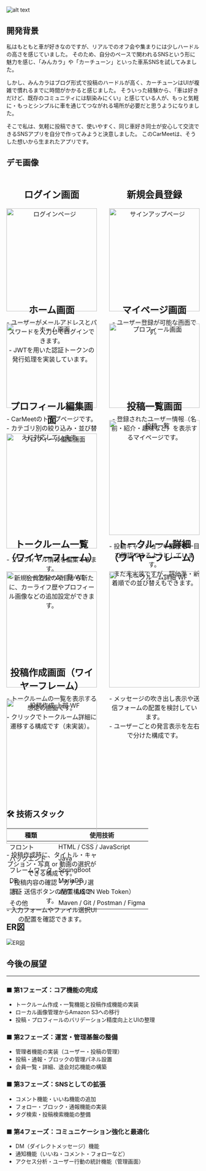 # 
![alt text](carmeet-1.png)

## 開発背景

私はもともと車が好きなのですが、リアルでのオフ会や集まりには少しハードルの高さを感じていました。
そのため、自分のペースで関われるSNSという形に魅力を感じ、「みんカラ」や「カーチューン」といった車系SNSを試してみました。

しかし、みんカラはブログ形式で投稿のハードルが高く、カーチューンはUIが複雑で慣れるまでに時間がかかると感じました。
そういった経験から、「車は好きだけど、既存のコミュニティには馴染みにくい」と感じている人が、もっと気軽に・もっとシンプルに車を通じてつながれる場所が必要だと思うようになりました。

そこで私は、気軽に投稿できて、使いやすく、同じ車好き同士が安心して交流できるSNSアプリを自分で作ってみようと決意しました。
このCarMeetは、そうした想いから生まれたアプリです。



## デモ画像


  <div style="display: grid; grid-template-columns: 1fr 1fr; gap: 32px;">
  <div style="text-align: center; font-size: 16px;">
    <h2>ログイン画面</h2>
    <img src="login-page.png" alt="ログインページ" style="width:100%; max-height:300px; object-fit: contain;">
    <p>
      - ユーザーがメールアドレスとパスワードを入力してログインできます。<br>
      - JWTを用いた認証トークンの発行処理を実装しています。
    </p>
  </div>
 <div style="text-align: center; font-size: 16px;">
    <h2>新規会員登録</h2>
    <img src="signup-page.png" alt="サインアップページ" style="width:100%; max-height:300px; object-fit: contain;">
    <p>
      - ユーザー登録が可能な画面です。<br>
    </p>
  </div>
  <div style="text-align: center; font-size: 16px;">
    <h2>ホーム画面</h2>
    <img src="index-page.png" alt="ホーム画面" style="width:100%; max-height:300px; object-fit: contain;">
    <p>
      - CarMeetのトップページです。<br>
      - カテゴリ別の絞り込み・並び替えに対応しています。
    </p>
  </div>
  <div style="text-align: center; font-size: 16px;">
    <h2>マイページ画面</h2>
    <img src="profile-page.png" alt="プロフィール画面" style="width:100%; max-height:300px; object-fit: contain;">
    <p>
      - 登録されたユーザー情報（名前・紹介・趣味など）を表示するマイページです。
    </p>
  </div>
  <div style="text-align: center; font-size: 16px;">
    <h2>プロフィール編集画面</h2>
    <img src="edit-profile-page.png" alt="プロフィール編集画面" style="width:100%; max-height:300px; object-fit: contain;">
    <p>
      - プロフィール情報を編集できます。<br>
      - 新規会員登録の項目から新たに、カーライフ歴やプロフィール画像などの追加設定ができます。
    </p>
  </div>
  <div style="text-align: center; font-size: 16px;">
    <h2>投稿一覧画面</h2>
    <img src="postlist-page.png" alt="投稿一覧" style="width:100%; max-height:300px; object-fit: contain;">
    <p>
      - 投稿キャプションや画像も一目で確認できるようにしています。<br>
      - まだ未実装ですが、評価準・新着順での並び替えもできます。
    </p>
  </div>
  <div style="text-align: center; font-size: 16px;">
    <h2>トークルーム一覧（ワイヤーフレーム）</h2>
    <img src="Car Meet ワイヤーフレーム（トークルーム）.drawio-1.png" alt="トークルーム一覧 WF" style="width:100%; max-height:350px; object-fit: contain;">
    <p>
      - トークルームの一覧を表示する想定の画面です。<br>
      - クリックでトークルーム詳細に遷移する構成です（未実装）。
    </p>
  </div>
  <div style="text-align: center; font-size: 16px;">
    <h2>トークルーム詳細（ワイヤーフレーム）</h2>
    <img src="Car Meet ワイヤーフレーム（トークルーム詳細）.drawio-1.png" alt="トークルーム詳細 WF" style="width:100%; max-height:380px; object-fit: contain;">
    <p>
      - メッセージの吹き出し表示や送信フォームの配置を検討しています。<br>
      - ユーザーごとの発言表示を左右で分けた構成です。
    </p>
  </div>
  <div style="text-align: center; font-size: 16px;">
    <h2>投稿作成画面（ワイヤーフレーム）</h2>
    <img src="Car Meet ワイヤーフレーム（投稿作成ページ（写真・動画投稿を選択した場合））.drawio.png" alt="投稿作成 上部 WF" style="width:100%; max-height:500px; object-fit: contain;">
    <p>
      - 投稿作成時に、タイトル・キャプション・写真 or 動画の選択ができる構成です。<br>
      - 投稿内容の確認・カテゴリ選択・送信ボタンの配置構成です。<br>
      - 入力フォームやファイル選択UIの配置を確認できます。
    </p>
  </div>

</div>


## 🛠 技術スタック

| 種類         | 使用技術                         |
|--------------|----------------------------------|
| フロント     | HTML / CSS / JavaScript |
| バックエンド | Java                               |
| フレームワーク| SpringBoot                        |
| DB           | MariaDB                           |
| 認証         | JWT（JSON Web Token）              |
| その他       | Maven / Git / Postman / Figma     |

## ER図

<div style="text-align: left;">
  <img src="Car Meet ER図.drawio.png" alt="ER図" style="max-width: 100%; max-height: 600px; object-fit: contain;">
</div>

## 今後の展望

<hr />

<h3>■ 第1フェーズ：コア機能の完成</h3>
<ul>
  <li>トークルーム作成・一覧機能と投稿作成機能の実装</li>
  <li>ローカル画像管理からAmazon S3への移行</li>
  <li>投稿・プロフィールのバリデーション精度向上とUIの整理</li>
</ul>

<h3>■ 第2フェーズ：運営・管理基盤の整備</h3>
<ul>
  <li>管理者機能の実装（ユーザー・投稿の管理）</li>
  <li>投稿・通報・ブロックの管理パネル設置</li>
  <li>会員一覧・詳細、退会対応機能の構築</li>
</ul>

<h3>■ 第3フェーズ：SNSとしての拡張</h3>
<ul>
  <li>コメント機能・いいね機能の追加</li>
  <li>フォロー・ブロック・通報機能の実装</li>
  <li>タグ検索・投稿検索機能の整備</li>
</ul>

<h3>■ 第4フェーズ：コミュニケーション強化と最適化</h3>
<ul>
  <li>DM（ダイレクトメッセージ）機能</li>
  <li>通知機能（いいね・コメント・フォローなど）</li>
  <li>アクセス分析・ユーザー行動の統計機能（管理画面）</li>
</ul>

